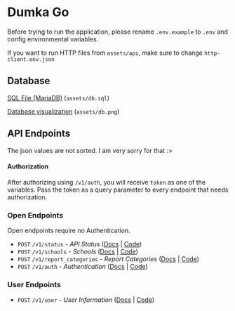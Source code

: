 # Dumka Go
Before trying to run the application, please rename `.env.example` to `.env` and config environmental variables.

If you want to run HTTP files from `assets/api`, make sure to change `http-client.env.json`

## Database

[SQL File (MariaDB)](assets/db.sql) (`assets/db.sql`)

[Database visualization](assets/db.png) (`assets/db.png`)

## API Endpoints

The json values are not sorted. I am very sorry for that :>

#### Authorization

After authorizing using `/v1/auth`, you will receive `token` as one of the variables.
Pass the token as a query parameter to every endpoint that needs authorization.

### Open Endpoints

Open endpoints require no Authentication.

* `POST` `/v1/status` - _API Status_ ([Docs](assets/api/status.http) | [Code](src/route/status.go))
* `POST` `/v1/schools` - _Schools_  ([Docs](assets/api/schools.http) | [Code](src/route/schools.go))
* `POST` `/v1/report_categories` - _Report Categories_ ([Docs](assets/api/report_categories.http) | [Code](src/route/report_categories.go))
* `POST` `/v1/auth` - _Authentication_ ([Docs](assets/api/auth.http) | [Code](src/route/auth.go))

### User Endpoints

* `POST` `/v1/user` - _User Information_ ([Docs](assets/api/user.http) | [Code](src/route/user.go))
